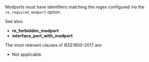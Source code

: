 Modports must have identifiers matching the regex configured via the
`re_required_modport` option.

See also:
  - **re_forbidden_modport**
  - **interface_port_with_modport**

The most relevant clauses of IEEE1800-2017 are:
  - Not applicable.
